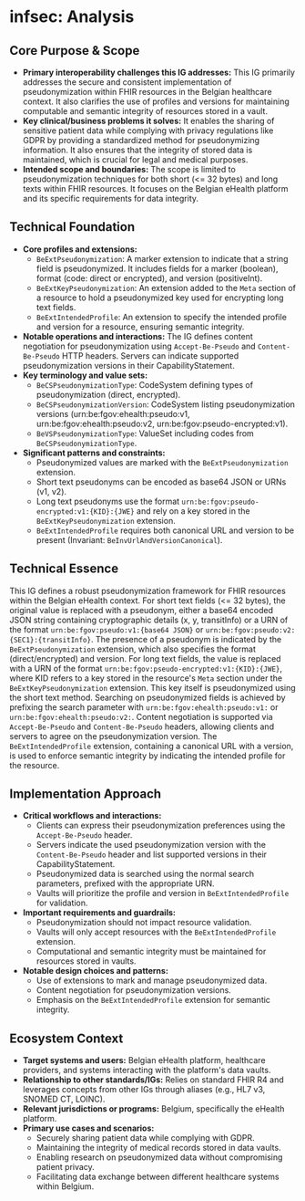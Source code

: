 # infsec: Analysis

## Core Purpose & Scope

-   **Primary interoperability challenges this IG addresses:** This IG primarily addresses the secure and consistent implementation of pseudonymization within FHIR resources in the Belgian healthcare context. It also clarifies the use of profiles and versions for maintaining computable and semantic integrity of resources stored in a vault.
-   **Key clinical/business problems it solves:** It enables the sharing of sensitive patient data while complying with privacy regulations like GDPR by providing a standardized method for pseudonymizing information. It also ensures that the integrity of stored data is maintained, which is crucial for legal and medical purposes.
-   **Intended scope and boundaries:** The scope is limited to pseudonymization techniques for both short (<= 32 bytes) and long texts within FHIR resources. It focuses on the Belgian eHealth platform and its specific requirements for data integrity.

## Technical Foundation

-   **Core profiles and extensions:**
    -   `BeExtPseudonymization`: A marker extension to indicate that a string field is pseudonymized. It includes fields for a marker (boolean), format (code: direct or encrypted), and version (positiveInt).
    -   `BeExtKeyPseudonymization`: An extension added to the `Meta` section of a resource to hold a pseudonymized key used for encrypting long text fields.
    -   `BeExtIntendedProfile`: An extension to specify the intended profile and version for a resource, ensuring semantic integrity.
-   **Notable operations and interactions:** The IG defines content negotiation for pseudonymization using `Accept-Be-Pseudo` and `Content-Be-Pseudo` HTTP headers. Servers can indicate supported pseudonymization versions in their CapabilityStatement.
-   **Key terminology and value sets:**
    -   `BeCSPseudonymizationType`: CodeSystem defining types of pseudonymization (direct, encrypted).
    -   `BeCSPseudonymizationVersion`: CodeSystem listing pseudonymization versions (urn:be:fgov:ehealth:pseudo:v1, urn:be:fgov:ehealth:pseudo:v2, urn:be:fgov:pseudo-encrypted:v1).
    -   `BeVSPseudonymizationType`: ValueSet including codes from `BeCSPseudonymizationType`.
-   **Significant patterns and constraints:**
    -   Pseudonymized values are marked with the `BeExtPseudonymization` extension.
    -   Short text pseudonyms can be encoded as base64 JSON or URNs (v1, v2).
    -   Long text pseudonyms use the format `urn:be:fgov:pseudo-encrypted:v1:{KID}:{JWE}` and rely on a key stored in the `BeExtKeyPseudonymization` extension.
    -   `BeExtIntendedProfile` requires both canonical URL and version to be present (Invariant: `BeInvUrlAndVersionCanonical`).

## Technical Essence

This IG defines a robust pseudonymization framework for FHIR resources within the Belgian eHealth context. For short text fields (<= 32 bytes), the original value is replaced with a pseudonym, either a base64 encoded JSON string containing cryptographic details (x, y, transitInfo) or a URN of the format `urn:be:fgov:pseudo:v1:{base64 JSON}` or `urn:be:fgov:pseudo:v2:{SEC1}:{transitInfo}`. The presence of a pseudonym is indicated by the `BeExtPseudonymization` extension, which also specifies the format (direct/encrypted) and version. For long text fields, the value is replaced with a URN of the format `urn:be:fgov:pseudo-encrypted:v1:{KID}:{JWE}`, where KID refers to a key stored in the resource's `Meta` section under the `BeExtKeyPseudonymization` extension. This key itself is pseudonymized using the short text method. Searching on pseudonymized fields is achieved by prefixing the search parameter with `urn:be:fgov:ehealth:pseudo:v1:` or `urn:be:fgov:ehealth:pseudo:v2:`. Content negotiation is supported via `Accept-Be-Pseudo` and `Content-Be-Pseudo` headers, allowing clients and servers to agree on the pseudonymization version. The `BeExtIntendedProfile` extension, containing a canonical URL with a version, is used to enforce semantic integrity by indicating the intended profile for the resource.

## Implementation Approach

-   **Critical workflows and interactions:**
    -   Clients can express their pseudonymization preferences using the `Accept-Be-Pseudo` header.
    -   Servers indicate the used pseudonymization version with the `Content-Be-Pseudo` header and list supported versions in their CapabilityStatement.
    -   Pseudonymized data is searched using the normal search parameters, prefixed with the appropriate URN.
    -   Vaults will prioritize the profile and version in `BeExtIntendedProfile` for validation.
-   **Important requirements and guardrails:**
    -   Pseudonymization should not impact resource validation.
    -   Vaults will only accept resources with the `BeExtIntendedProfile` extension.
    -   Computational and semantic integrity must be maintained for resources stored in vaults.
-   **Notable design choices and patterns:**
    -   Use of extensions to mark and manage pseudonymized data.
    -   Content negotiation for pseudonymization versions.
    -   Emphasis on the `BeExtIntendedProfile` extension for semantic integrity.

## Ecosystem Context

-   **Target systems and users:** Belgian eHealth platform, healthcare providers, and systems interacting with the platform's data vaults.
-   **Relationship to other standards/IGs:**  Relies on standard FHIR R4 and leverages concepts from other IGs through aliases (e.g., HL7 v3, SNOMED CT, LOINC).
-   **Relevant jurisdictions or programs:** Belgium, specifically the eHealth platform.
-   **Primary use cases and scenarios:**
    -   Securely sharing patient data while complying with GDPR.
    -   Maintaining the integrity of medical records stored in data vaults.
    -   Enabling research on pseudonymized data without compromising patient privacy.
    -   Facilitating data exchange between different healthcare systems within Belgium.
